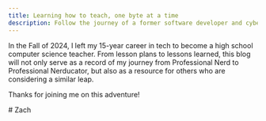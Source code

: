 ```yaml
---
title: Learning how to teach, one byte at a time
description: Follow the journey of a former software developer and cybersecurity expert as he transitions from maximizing shareholder value to teaching high school computer science.
---
```

In the Fall of 2024, I left my 15-year career in tech to become a high school computer science teacher. From lesson plans to lessons learned, this blog will not only serve as a record of my journey from Professional Nerd to Professional Nerducator, but also as a resource for others who are considering a similar leap.

Thanks for joining me on this adventure!

\# Zach